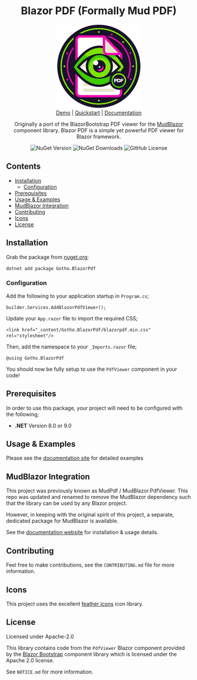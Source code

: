 <div align="center">

<h1>Blazor PDF (Formally Mud PDF)</h1>

<div><img src="img/square_small.png" width="230" alt="MudPDF" /></div>

<div><a href="https://blazorpdf.info">Demo</a> | <a href="https://blazorpdf.info/docs/quickstart">Quickstart</a> | <a href="https://blazorpdf.info/docs">Documentation</a></div>

Originally a port of the BlazorBootstrap PDF viewer for the [MudBlazor](https://mudblazor.com) component library. Blazor PDF is a simple yet powerful PDF viewer for Blazor framework.

![NuGet Version](https://img.shields.io/nuget/v/Gotho.BlazorPdf)
![NuGet Downloads](https://img.shields.io/nuget/dt/Gotho.BlazorPdf)
![GitHub License](https://img.shields.io/github/license/tgothorp/Gotho.BlazorPdf)


</div>

## Contents

- [Installation](#installation)
  * [Configuration](#Configuration)
- [Prerequisites](#prerequisites)
- [Usage & Examples](#usage---examples)
- [MudBlazor Integration](#mudblazor-integration)
- [Contributing](#contributing)
- [Icons](#icons)
- [License](#license)

## Installation

Grab the package from [nuget.org](https://www.nuget.org/packages/Gotho.MudBlazor.PdfViewer/1.0.1#readme-body-tab);

```
dotnet add package Gotho.BlazorPdf
```

### Configuration

Add the following to your application startup in `Program.cs`;

```
builder.Services.AddBlazorPdfViewer();
```

Update your `App.razor` file to import the required CSS;

```
<link href="_content/Gotho.BlazorPdf/blazorpdf.min.css" rel="stylesheet"/>
```

Then, add the namespace to your `_Imports.razor` file;

```
@using Gotho.BlazorPdf
```

You should now be fully setup to use the `PdfViewer` component in your code!


## Prerequisites

In order to use this package, your project will need to be configured with the following;

- **.NET** Version 8.0 or 9.0

## Usage & Examples

Please see the [documentation site](https://blazorpdf.info/docs) for detailed examples

## MudBlazor Integration

This project was previously known as MudPdf / MudBlazor.PdfViewer. This repo was updated and renamed to remove the MudBlazor dependency such that the library can be used by any Blazor project.

However, in keeping with the original spirit of this project, a separate, dedicated package for MudBlazor is available.

See the [documentation website](https://blazorpdf.info/docs/mudblazor) for installation & usage details.

## Contributing

Feel free to make contributions, see the `CONTRIBUTING.md` file for more information.

## Icons

This project uses the excellent [feather icons](https://github.com/feathericons/feather) icon library.

## License

Licensed under Apache-2.0

This library contains code from the `PdfViewer` Blazor component provided by the [Blazor Bootstrap](https://github.com/vikramlearning/blazorbootstrap/tree/main/blazorbootstrap) component library which is licensed under the Apache 2.0 license. 

See `NOTICE.md` for more information.